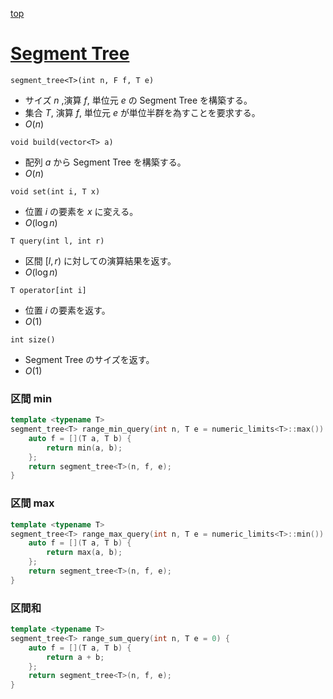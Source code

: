 [top](../README.md)

# [Segment Tree](./segt.hpp)

`segment_tree<T>(int n, F f, T e)`
- サイズ $n$ ,演算 $f$, 単位元 $e$ の Segment Tree を構築する。
- 集合 $T$, 演算 $f$, 単位元 $e$ が単位半群を為すことを要求する。
- $O(n)$

`void build(vector<T> a)`
- 配列 $a$ から Segment Tree を構築する。
- $O(n)$

`void set(int i, T x)`
- 位置 $i$ の要素を $x$ に変える。
- $O(\log{n})$

`T query(int l, int r)`
- 区間 $[l, r)$ に対しての演算結果を返す。
- $O(\log{n})$

`T operator[int i]`
- 位置 $i$ の要素を返す。
- $O(1)$

`int size()`
- Segment Tree のサイズを返す。
- $O(1)$

### 区間 min
```cpp
template <typename T>
segment_tree<T> range_min_query(int n, T e = numeric_limits<T>::max()) {
    auto f = [](T a, T b) {
        return min(a, b);
    };
    return segment_tree<T>(n, f, e);
}
```

### 区間 max
```cpp
template <typename T>
segment_tree<T> range_max_query(int n, T e = numeric_limits<T>::min()) {
    auto f = [](T a, T b) {
        return max(a, b);
    };
    return segment_tree<T>(n, f, e);
}
```

### 区間和
```cpp
template <typename T>
segment_tree<T> range_sum_query(int n, T e = 0) {
    auto f = [](T a, T b) {
        return a + b;
    };
    return segment_tree<T>(n, f, e);
}
```